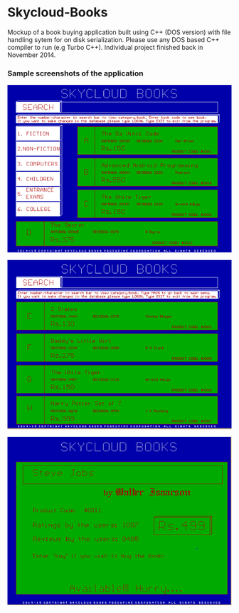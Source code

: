 # Skycloud-Books

Mockup of a book buying application built using C++ (DOS version) with file handling sytem for on disk serialization. Please use any DOS based C++ compiler to run (e.g Turbo C++). Individual project finished back in November 2014.

### Sample screenshots of the application

![main screen](https://github.com/TuhinKundu/Skycloud-Books/blob/master/screenshots/skycloudproj.PNG)

![page1](https://github.com/TuhinKundu/Skycloud-Books/blob/master/screenshots/skycloudcpp1.PNG)

![page3](https://github.com/TuhinKundu/Skycloud-Books/blob/master/screenshots/skycloudcpp3.PNG)
